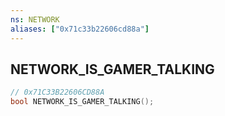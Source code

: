 ```yaml
---
ns: NETWORK
aliases: ["0x71c33b22606cd88a"]
---
```

## NETWORK_IS_GAMER_TALKING

```c
// 0x71C33B22606CD88A
bool NETWORK_IS_GAMER_TALKING();
```

